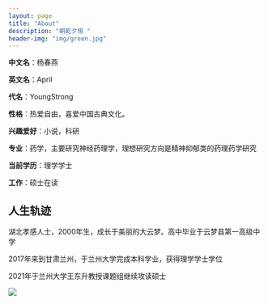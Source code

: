 ```yaml
---
layout: page
title: "About"
description: "朝乾夕惕 " 
header-img: "img/green.jpg"
---
```


**中文名**：杨春燕

**英文名**：April

**代名**：YoungStrong

**性格**：热爱自由，喜爱中国古典文化。

**兴趣爱好**：小说，科研

**专业**：药学，主要研究神经药理学，理想研究方向是精神抑郁类的药理药学研究

**当前学历**：理学学士

**工作**：硕士在读

## 人生轨迹

湖北孝感人士，2000年生，成长于美丽的大云梦。高中毕业于云梦县第一高级中学

2017年来到甘肃兰州，于兰州大学完成本科学业，获得理学学士学位

2021年于兰州大学王东升教授课题组继续攻读硕士

![](https://cdn.jsdelivr.net/gh/yangchy2017/blog-img/ea4d0adecc2afa7dce9b7c13219a60f.jpg)
